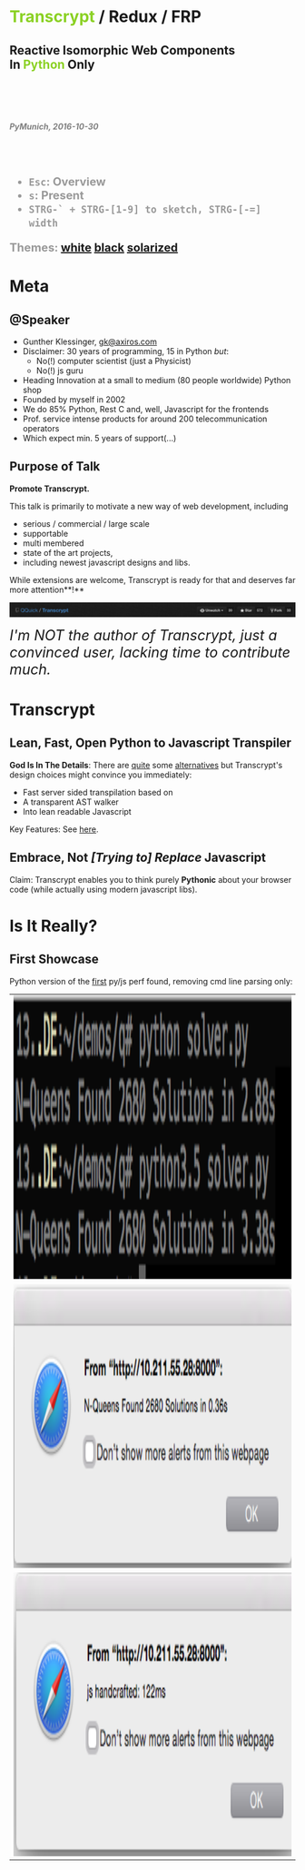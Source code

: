 <h1><span style="color: #8bd124">Transcrypt </span>/ Redux / FRP</h1><h2>Reactive Isomorphic Web Components <br>In <span style="color: #8bd124">Python</span> Only</h2>
<br><br><br>
<h5 style="color:gray">PyMunich, 2016-10-30</h3>



<br><br><b style="color: #999; font-size: 20px">
- ``Esc``: Overview
- ``s``: Present
- ``STRG-` + STRG-[1-9] to sketch, STRG-[-=] width``


Themes:
[white](?theme=white)
[black](?theme=black)
[solarized](?theme=solarized)
</b>

# Meta


## @Speaker
- Gunther Klessinger, gk@axiros.com
- Disclaimer: 30 years of programming, 15 in Python *but*:
    - No(!) computer scientist (just a Physicist)
    - No(!) js guru
- Heading Innovation at a small to medium (80 people worldwide) Python shop
- Founded by myself in 2002
- We do 85% Python, Rest C and, well, Javascript for the frontends
- Prof. service intense products for around 200 telecommunication operators
- Which expect min. 5 years of support(...)


## Purpose of Talk


**Promote Transcrypt.**


This talk is primarily to motivate a new way of web development, including

- serious / commercial / large scale
- supportable
- multi membered
- state of the art projects,
- including newest javascript designs and libs.

While extensions are welcome, Transcrypt is ready for that and deserves far more attention**!**

![](./img/gh.png)

<div style="font-size: 25px;"><i>I'm NOT the author of Transcrypt, just a convinced user, lacking time to contribute much.</i></div>


# Transcrypt

## Lean, Fast, Open Python to Javascript Transpiler


**God Is In The Details**: There are [quite](https://github.com/jashkenas/coffeescript/wiki/list-of-languages-that-compile-to-js) some [alternatives](http://www.infoworld.com/article/3033047/javascript/4-tools-to-convert-python-to-javascript-and-back-again.html) but Transcrypt's design choices might convince you immediately:

- Fast server sided transpilation based on
- A transparent AST walker
- Into lean readable Javascript

Key Features: See [here](http://www.transcrypt.org/home).


## **Embrace**, Not <i style="font-size: 20">[Trying to]</i> *Replace* Javascript

Claim: Transcrypt enables you to think purely **Pythonic** about your browser code (while actually using modern javascript libs).




# Is It Really?

## First Showcase

Python version of the [first](http://www.cdotson.com/2014/12/node-js-vs-python-vs-pypy-a-simple-performance-comparison-updated/) py/js perf found, removing cmd line parsing only:

<table><tr>
<td><img src="./img/pyq.png" height="500px"></td></tr><tr>
<td><img src="./img/q1.png" height="500px"></td></tr><tr>
<td><img src="./img/q2.png" height="500px"></td>
</tr></table>
